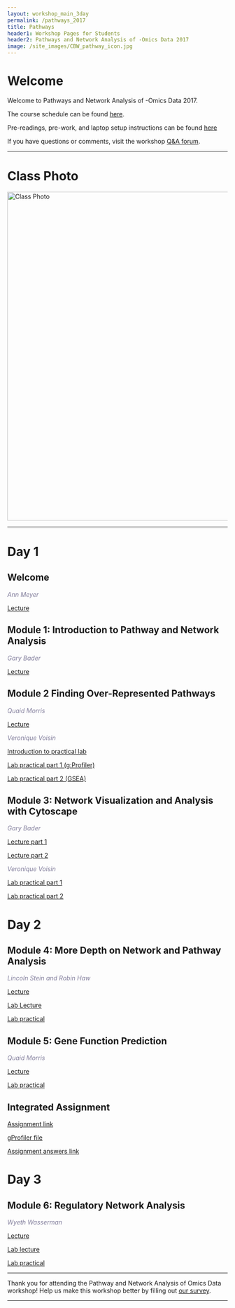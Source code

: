 ```yaml
---
layout: workshop_main_3day
permalink: /pathways_2017
title: Pathways
header1: Workshop Pages for Students
header2: Pathways and Network Analysis of -Omics Data 2017
image: /site_images/CBW_pathway_icon.jpg
---
```

# Welcome <a id="welcome"></a>

Welcome to Pathways and Network Analysis of -Omics Data 2017.  

The course schedule can be found [here](https://bioinformaticsdotca.github.io/pathways_2017_schedule).

Pre-readings, pre-work, and laptop setup instructions can be found [here](https://bioinformaticsdotca.github.io/pathways_2017_prework)

If you have questions or comments, visit the workshop [Q&A forum](https://noteapp.com/Path2017).

***

# Class Photo
 
<img src="https://github.com/bioinformaticsdotca/Pathways_2017/blob/master/DSC_0177.jpeg?raw=true" alt="Class Photo" width="750" />

***  

# Day 1 <a id="day1"></a>

##  Welcome 

  *<font color="#827e9c">Ann Meyer</font>* 

[Lecture](https://bioinformatics.ca/pathways-2017-mod0)  

##  Module 1: Introduction to Pathway and Network Analysis 

  *<font color="#827e9c">Gary Bader</font>*
  
  [Lecture](https://bioinformatics.ca/pathways-2017-mod1)   
    
##  Module 2 Finding Over-Represented Pathways 

  *<font color="#827e9c">Quaid Morris</font>*
  
  [Lecture](https://bioinformatics.ca/pathways-2017-mod2) 
  
  *<font color="#827e9c">Veronique Voisin</font>*  

[Introduction to practical lab](https://bioinformatics.ca/pathways-2017-mod2lab)  

[Lab practical part 1 (g:Profiler)](http://bioinformaticsdotca.github.io/pathways_2017_module2_lab_1)    

[Lab practical part 2 (GSEA)](http://bioinformaticsdotca.github.io//pathways_2017_module2_lab_2)    
  
## Module 3: Network Visualization and Analysis with Cytoscape 

 *<font color="#827e9c">Gary Bader</font>*  
  
 [Lecture part 1](https://bioinformatics.ca/pathways-2017-mod3a)  
    
 [Lecture part 2](https://bioinformatics.ca/pathways-2017-mod3b)  
 
 *<font color="#827e9c">Veronique Voisin</font>*  
 
[Lab practical part 1](http://bioinformaticsdotca.github.io/pathways_2017_module3_lab_1)   

[Lab practical part 2](http://bioinformaticsdotca.github.io/pathways_2017_module3_lab_2)  


# Day 2 <a id="day2"></a>

##  Module 4: More Depth on Network and Pathway Analysis 

  *<font color="#827e9c">Lincoln Stein and Robin Haw</font>*
  
  [Lecture](https://bioinformatics.ca/pathways-2017-mod4)  
  
  [Lab Lecture](https://bioinformatics.ca/pathways-2017-mod4lab)
  
  [Lab practical](http://bioinformaticsdotca.github.io/pathways_2017_module4_lab)


##  Module 5: Gene Function Prediction  

  *<font color="#827e9c">Quaid Morris</font>*
  
  [Lecture](https://bioinformatics.ca/pathways-2017-mod5)
  
  [Lab practical](http://bioinformaticsdotca.github.io/pathways_2017_module5)  
  
  
## Integrated Assignment

[Assignment link](http://bioinformaticsdotca.github.io/pathways_2017_IA) 

[gProfiler file](https://github.com/bioinformaticsdotca/Pathways_2017/raw/master/integrated_assignment_1/hsapiens.pathways.NAME.gmt)  

[Assignment answers link](http://bioinformaticsdotca.github.io/pathways_2017_IA_answers) 

# Day 3 <a id="day3"></a>

## Module 6: Regulatory Network Analysis 

*<font color="#827e9c">Wyeth Wasserman</font>*
  
  [Lecture](https://bioinformatics.ca/pathways-2017-mod6)  
  
  [Lab lecture](https://bioinformatics.ca/pathways-2017-mod6lab)  
  
  [Lab practical](http://bioinformaticsdotca.github.io/pathways_2017_module6) 

***

Thank you for attending the Pathway and Network Analysis of Omics Data workshop! Help us make this workshop better by filling out [our survey](https://goo.gl/forms/OdQOFQJB3AJlgCg22).

***
